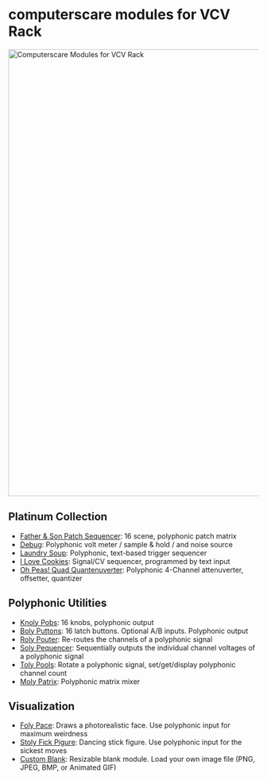 # computerscare modules for VCV Rack
<img src="https://github.com/freddyz/computerscare-vcv-modules/blob/master/doc/all-computerscare-modules-v1.png" width="900" alt="Computerscare Modules for VCV Rack" />

## Platinum Collection
- [Father & Son Patch Sequencer](./doc/father-and-son.md): 16 scene, polyphonic patch matrix
- [Debug](./doc/debug.md): Polyphonic volt meter / sample & hold / and noise source
- [Laundry Soup](./doc/laundry-soup.md): Polyphonic, text-based trigger sequencer
- [I Love Cookies](./doc/i-love-cookies.md): Signal/CV sequencer, programmed by text input
- [Oh Peas! Quad Quantenuverter](./doc/oh-peas.md): Polyphonic 4-Channel attenuverter, offsetter, quantizer

## Polyphonic Utilities
- [Knoly Pobs](./doc/poly-utilities.md): 16 knobs, polyphonic output
- [Boly Puttons](./doc/poly-utilities.md): 16 latch buttons.  Optional A/B inputs.  Polyphonic output
- [Roly Pouter](./doc/poly-utilities.md): Re-routes the channels of a polyphonic signal
- [Soly Pequencer](./doc/poly-utilities.md): Sequentially outputs the individual channel voltages of a polyphonic signal
- [Toly Pools](./doc/poly-utilities.md): Rotate a polyphonic signal, set/get/display polyphonic channel count
- [Moly Patrix](./doc/poly-utilities.md): Polyphonic matrix mixer

## Visualization
- [Foly Pace](./doc/foly-pace.md): Draws a photorealistic face.  Use polyphonic input for maximum weirdness
- [Stoly Fick Pigure](./doc/stoly-fick-pigure.md): Dancing stick figure.  Use polyphonic input for the sickest moves
- [Custom Blank](./doc/custom-blank.md): Resizable blank module.  Load your own image file (PNG, JPEG, BMP, or Animated GIF)
